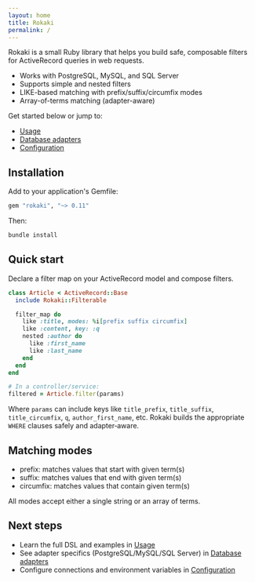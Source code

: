 ```yaml
---
layout: home
title: Rokaki
permalink: /
---
```


Rokaki is a small Ruby library that helps you build safe, composable filters for ActiveRecord queries in web requests.

- Works with PostgreSQL, MySQL, and SQL Server
- Supports simple and nested filters
- LIKE-based matching with prefix/suffix/circumfix modes
- Array-of-terms matching (adapter-aware)

Get started below or jump to:
- [Usage](./usage)
- [Database adapters](./adapters)
- [Configuration](./configuration)

## Installation

Add to your application's Gemfile:

```ruby
gem "rokaki", "~> 0.11"
```

Then:

```bash
bundle install
```

## Quick start

Declare a filter map on your ActiveRecord model and compose filters.

```ruby
class Article < ActiveRecord::Base
  include Rokaki::Filterable

  filter_map do
    like :title, modes: %i[prefix suffix circumfix]
    like :content, key: :q
    nested :author do
      like :first_name
      like :last_name
    end
  end
end

# In a controller/service:
filtered = Article.filter(params)
```

Where `params` can include keys like `title_prefix`, `title_suffix`, `title_circumfix`, `q`, `author_first_name`, etc. Rokaki builds the appropriate `WHERE` clauses safely and adapter‑aware.

## Matching modes

- prefix: matches values that start with given term(s)
- suffix: matches values that end with given term(s)
- circumfix: matches values that contain given term(s)

All modes accept either a single string or an array of terms.

## Next steps

- Learn the full DSL and examples in [Usage](./usage)
- See adapter specifics (PostgreSQL/MySQL/SQL Server) in [Database adapters](./adapters)
- Configure connections and environment variables in [Configuration](./configuration)
